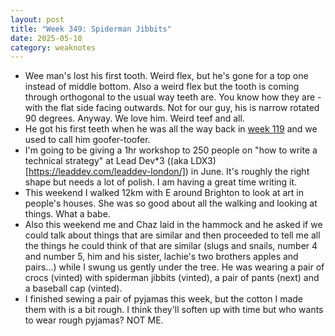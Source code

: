 ```yaml
---
layout: post
title: "Week 349: Spiderman Jibbits"
date: 2025-05-10
category: weaknotes
---
```

* Wee man's lost his first tooth. Weird flex, but he's gone for a top one instead of middle bottom. Also a weird flex but the tooth is coming through orthogonal to the usual way teeth are. You know how they are - with the flat side facing outwards. Not for our guy, his is narrow rotated 90 degrees. Anyway. We love him. Weird teef and all.
* He got his first teeth when he was all the way back in [week 119](https://alicebartlett.co.uk/blog/weaknotes-119) and we used to call him goofer-toofer.
* I'm going to be giving a 1hr workshop to 250 people on "how to write a technical strategy" at Lead Dev*3 ((aka LDX3)[https://leaddev.com/leaddev-london/]) in June. It's roughly the right shape but needs a lot of polish. I am having a great time writing it.
* This weekend I walked 12km with E around Brighton to look at art in people's houses. She was so good about all the walking and looking at things. What a babe.
* Also this weekend me and Chaz laid in the hammock and he asked if we could talk about things that are similar and then proceeded to tell me all the things he could think of that are similar (slugs and snails, number 4 and number 5, him and his sister, lachie's two brothers apples and pairs...) while I swung us gently under the tree. He was wearing a pair of crocs (vinted) with spiderman jibbits (vinted), a pair of pants (next) and a baseball cap (vinted).
* I finished sewing a pair of pyjamas this week, but the cotton I made them with is a bit rough. I think they'll soften up with time but who wants to wear rough pyjamas? NOT ME.
